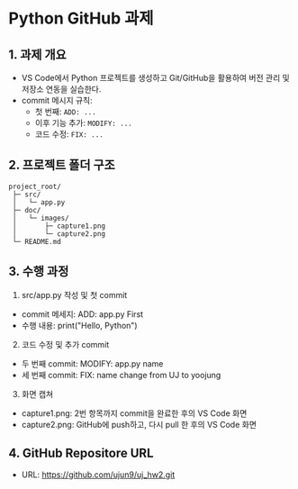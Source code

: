 # Python GitHub 과제

## 1. 과제 개요
- VS Code에서 Python 프로젝트를 생성하고 Git/GitHub을 활용하여 버전 관리 및 저장소 연동을 실습한다.  
- commit 메시지 규칙:  
  - 첫 번째: `ADD: ...`  
  - 이후 기능 추가: `MODIFY: ...`  
  - 코드 수정: `FIX: ...`  

## 2. 프로젝트 폴더 구조
```
project_root/
 ├─ src/
 │   └─ app.py
 ├─ doc/
 │   └─ images/
 │       ├─ capture1.png
 │       └─ capture2.png
 └─ README.md
```

## 3. 수행 과정
1. src/app.py 작성 및 첫 commit
- commit 메세지: ADD: app.py First
- 수행 내용: print("Hello, Python")

2. 코드 수정 및 추가 commit
- 두 번째 commit: MODIFY: app.py name
- 세 번째 commit: FIX: name change from UJ to yoojung

3. 화면 캡쳐
- capture1.png: 2번 항목까지 commit을 완료한 후의 VS Code 화면
- capture2.png: GitHub에 push하고, 다시 pull 한 후의 VS Code 화면

## 4. GitHub Repositore URL
- URL: https://github.com/ujun9/uj_hw2.git
